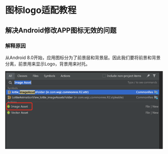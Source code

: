 # 图标logo适配教程

## 解决Android修改APP图标无效的问题

### 解释原因

从Android 8.0开始，应用图标分为了前景层和背景层。因此我们要将前景和背景分离，前景用来显示Logo，背景用来衬托。

![](/assets/import.png)



